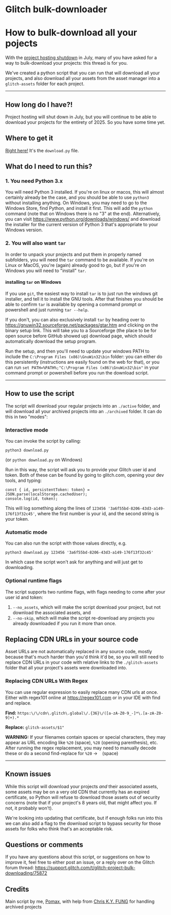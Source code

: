 # Glitch bulk-downloader

# How to bulk-download all your pojects

With the [project hosting shutdown](https://support.glitch.com/t/discussion-thread-project-hosting-ending-july-8/75660) in July, many of you have asked for a way to bulk-download your projects: this thread is for you.

We've created a python script that you can run that will download all your projects, and also download all your assets from the asset manager into a `glitch-assets` folder for each project.

---

## How long do I have?!

Project hosting will shut down in July, but you will continue to be able to download your projects for the entirety of 2025. So you have some time yet.

## Where to get it

[Right here!](https://raw.githubusercontent.com/Pomax/glitch-bulk-downloader/refs/heads/main/download.py) It's the `download.py` file.

## What do I need to run this?

### 1. You need Python 3.x

You will need Python 3 installed. If you're on linux or macos, this will almost certainly already be the case, and you should be able to use `python3` without installing anything. On Windows, you may need to go to the Windows Store, find Python, and install it first. This will add the `python` command (note that on Windows there is no "3" at the end). Alternatively, you can visit https://www.python.org/downloads/windows/ and download the installer for the current version of Python 3 that's appropriate to your Windows version.

### 2. You will also want `tar`

In order to unpack your projects and put them in properly named subfolders, you will need the `tar` command to be available. If you're on Linux or MacOS, you're (again) already good to go, but if you're on Windows you will need to "install" `tar`.

#### installing `tar` on Windows

If you use `git`, the easiest way to install `tar` is to just run the windows git installer, and tell it to install the GNU tools. After that finishes you should be able to confirm `tar` is available by opening a command prompt or powershell and just running `tar --help`.

If you don't, you can also exclusively install `tar` by heading over to https://gnuwin32.sourceforge.net/packages/gtar.htm and clicking on the binary setup link. This will take you to a Sourceforge (the place to be for open source before GitHub showed up) download page, which should automatically download the setup program.

Run the setup, and then you'll need to update your windows PATH to include the `C:\Program Files (x86)\GnuWin32\bin` folder: you can either do this persistently (instructions are easily found on the web for that), or you can run `set PATH=%PATH%;"C:\Program Files (x86)\GnuWin32\bin"` in your command prompt or powershell before you run the download script.

---

## How to use the script

The script will download your regular projects into an `./active` folder, and will download all your archived projects into an `./archived` folder. It can do this in two "modes":

### Interactive mode

You can invoke the script by calling:

```
python3 download.py
```

(or `python download.py` on Windows)

Run in this way, the script will ask you to provide your Glitch user id and token. Both of these can be found by going to glitch.com, opening your dev tools, and typing:

```
const { id, persistentToken: token} = JSON.parse(localStorage.cachedUser);
console.log(id, token);
```

This will log something along the lines of `123456 '3a6f55bd-8206-43d3-a149-176f13f32c45'`, where the first number is your id, and the second string is your token.

### Automatic mode

You can also run the script with those values directly, e.g.

```
python3 download.py 123456 '3a6f55bd-8206-43d3-a149-176f13f32c45'
```

In which case the script won't ask for anything and will just get to downloading.

### Optional runtime flags

The script supports two runtime flags, with flags needing to come after your user id and token:

1. `--no_assets`, which will make the script download your project, but not download the associated assets, and
2. `--no-skip`, which will make the script re-download any projects you already downloaded if you run it more than once.

## Replacing CDN URLs in your source code

Asset URLs are not automatically replaced in any source code, mostly because that's much harder than you'd think it'd be, so you will still need to replace CDN URLs in your code with relative links to the `./glitch-assets` folder that all your project's assets were downloaded into.

### Replacing CDN URLs With Regex

You can use regular expression to easily replace many CDN urls at once. Either with regex101 online at https://regex101.com or in your IDE with find and replace.

**Find:** `https:\/\/cdn\.glitch\.global\/.{36}\/([a-zA-Z0-9_-]*\.[a-zA-Z0-9]+).*`

**Replace:** `glitch-assets/$1"`

**WARNING:** If your filenames contain spaces or special characters, they may appear as URL encoding like `%20` (space), `%28` (opening parenthesis), etc. After running the regex replacement, you may need to manually decode these or do a second find-replace for `%20` → ` ` (space)

---

## Known issues

While this script will download your projects _and_ their associated assets, some assets may be on a very old CDN that currently has an expired certificate, so Python will refuse to download those assets out of security concerns (note that if your project's 8 years old, that might affect you. If not, it probably won't).

We're looking into updating that certificate, but if enough folks run into this we can also add a flag to the download script to bypass security for those assets for folks who think that's an acceptable risk.

## Questions or comments

If you have any questions about this script, or suggestions on how to improve it, feel free to either post an issue, or a reply over on the Glitch forum thread: https://support.glitch.com/t/glitch-project-bulk-downloading/75872

## Credits

Main script by me, [Pomax](https://pomax.github.io), with help from [Chris K.Y. FUNG](https://github.com/chriskyfung) for handling archived projects
